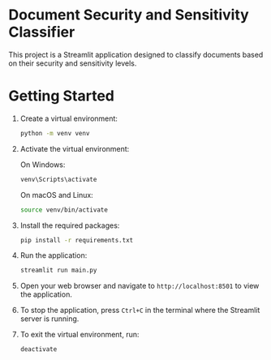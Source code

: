 # Document Security and Sensitivity Classifier

This project is a Streamlit application designed to classify documents based on their security and sensitivity levels.

# Getting Started

1. Create a virtual environment:

   ```bash
   python -m venv venv
   ```

2. Activate the virtual environment:

   On Windows:

   ```bash
   venv\Scripts\activate
   ```

   On macOS and Linux:

   ```bash
   source venv/bin/activate
   ```

3. Install the required packages:
   ```bash
   pip install -r requirements.txt
   ```
4. Run the application:
   ```bash
   streamlit run main.py
   ```
5. Open your web browser and navigate to `http://localhost:8501` to view the application.

6. To stop the application, press `Ctrl+C` in the terminal where the Streamlit server is running.

7. To exit the virtual environment, run:
   ```bash
   deactivate
   ```
